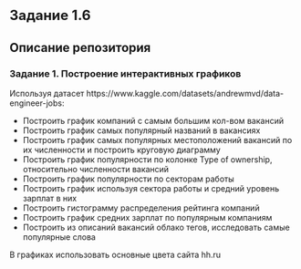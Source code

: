<h1><font size=5><b>Задание 1.6</b></font></h1>

<h2> Описание репозитория <a class="tocSkip"></h2>

<h3> Задание 1. Построение интерактивных графиков </h3>
   Используя датасет https://www.kaggle.com/datasets/andrewmvd/data-engineer-jobs:

- Построить график компаний с самым большим кол-вом вакансий
- Построить график самых популярный названий в вакансиях
- Построить график самых популярных местоположений вакансий по их численности и построить круговую диаграмму
- Построить график популярности по колонке Type of ownership, относительно численности вакансий
- Построить график популярности по секторам работы
- Построить график используя сектора работы и средний уровень зарплат в них
- Построить гистограмму распределения рейтинга компаний
- Построить график средних зарплат по популярным компаниям
- Построить из описаний вакансий облако тегов, исследовать самые популярные слова

В графиках использовать основные цвета сайта hh.ru

